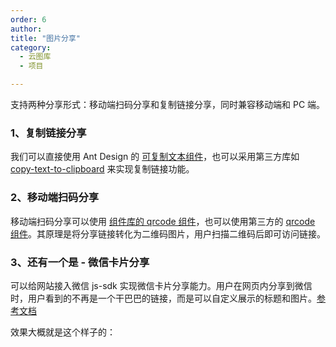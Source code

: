 ```yaml
---
order: 6
author: 
title: "图片分享"
category:
  - 云图库
  - 项目

---
```


支持两种分享形式：移动端扫码分享和复制链接分享，同时兼容移动端和 PC 端。

### 1、复制链接分享

我们可以直接使用 Ant Design 的 [可复制文本组件](https://antdv.com/components/typography-cn#components-typography-demo-interactive)，也可以采用第三方库如 [copy-text-to-clipboard](https://www.npmjs.com/package/copy-text-to-clipboard) 来实现复制链接功能。

### 2、移动端扫码分享

移动端扫码分享可以使用 [组件库的 qrcode 组件](https://antdv.com/components/qrcode-cn)，也可以使用第三方的 [qrcode 组件](https://www.npmjs.com/package/qrcode)。其原理是将分享链接转化为二维码图片，用户扫描二维码后即可访问链接。

### 3、还有一个是 - 微信卡片分享

可以给网站接入微信 js-sdk 实现微信卡片分享能力。用户在网页内分享到微信时，用户看到的不再是一个干巴巴的链接，而是可以自定义展示的标题和图片。[参考文档](https://developers.weixin.qq.com/doc/offiaccount/OA_Web_Apps/JS-SDK.html#10)

效果大概就是这个样子的：

<img src="https://qtp-1324720525.cos.ap-shanghai.myqcloud.com/blog/202503211642333.png" alt="" style="zoom:80%;" />

